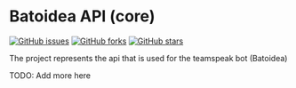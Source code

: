 
# Batoidea API (core)

[![GitHub issues](https://img.shields.io/github/issues/theEvilReaper/batoidea-api)](https://github.com/theEvilReaper/batoidea-api/issues)
[![GitHub forks](https://img.shields.io/github/forks/theEvilReaper/batoidea-api)](https://github.com/theEvilReaper/batoidea-api/network)
[![GitHub stars](https://img.shields.io/github/stars/theEvilReaper/batoidea-api)](https://github.com/theEvilReaper/batoidea-api/stargazers)


The project represents the api that is used for the teamspeak bot (Batoidea)

TODO: Add more here 
